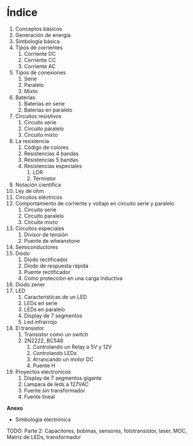 # Índice

1. Conceptos básicos
2. Generación de energía
3. Símbología básica
4. Tipos de corrientes
   1. Corriente DC
   2. Corriente CC
   3. Corriente AC
5. Tipos de conexiones 
   1. Serie
   2. Paralelo
   3. Mixto
6. Baterías
   1. Baterías en serie
   2. Baterías en paralelo
7. Circuitos resistivos
   1. Circuito serie
   2. Circuito paralelo
   3. Circuito mixto
8. La resistencia
   1. Código de colores
   2. Resistencias 4 bandas
   3. Resistencias 5 bandas
   4. Resistencias especiales
      1. LDR
      2. Termistor
9. Notación cientifica
10. Ley de ohm
11. Circuitos eléctricos
   1. Comportamiento de corriente y voltaje en circuito serie y paralelo
      1. Circuito serie
      2. Circuito paralelo
      3. Circuito mixto
12. Circuitos especiales
    1.  Divisor de tensión
    2.  Puente de wheanstone
13. Semiconductores
14. Diodo
    1.  Diodo rectificador
    2.  Diodo de respuesta rápida
    3.  Puente rectificador
    4.  Como protección en una carga inductiva
15. Diodo zener
16. LED
    1.  Caracteristicas de un LED
    2.  LEDs en serie
    3.  LEDs en paralelo
    4.  Display de 7 segmentos
    5.  Led infrarrojo
17. El transistor
    1.  Transistor como un switch
    2.  2N2222, BC548
        1.  Controlando un Relay a 5V y 12V
        2.  Controlando LEDs
        3.  Arrancando un motor DC
        4.  Puente H
18. Proyectos electronicos
    1.  Display de 7 segmentos gigante
    2.  Lampara de leds a 127VAC
    3.  Fuente sin transformador
    4.  Fuente lineal

**Anexo**

- Simbología electrónica


TODO: Parte 2: Capacitores, bobinas, sensores, fototransistor, laser, MOC, Matriz de LEDs, transformador